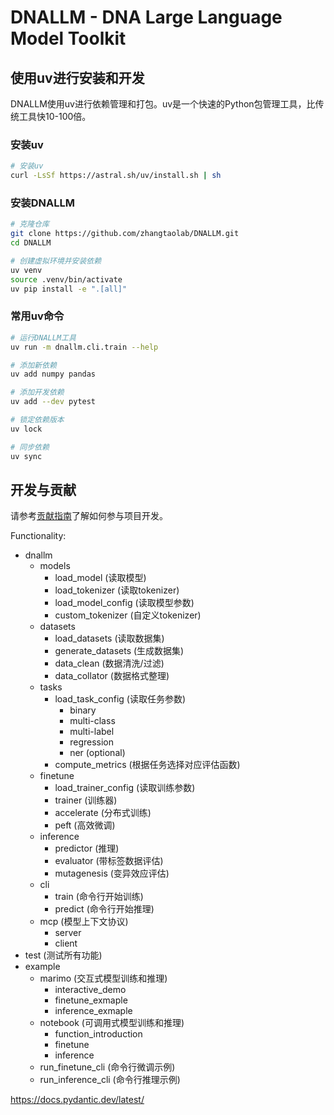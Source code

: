 # DNALLM - DNA Large Language Model Toolkit

## 使用uv进行安装和开发

DNALLM使用uv进行依赖管理和打包。uv是一个快速的Python包管理工具，比传统工具快10-100倍。

### 安装uv

```bash
# 安装uv
curl -LsSf https://astral.sh/uv/install.sh | sh
```

### 安装DNALLM

```bash
# 克隆仓库
git clone https://github.com/zhangtaolab/DNALLM.git
cd DNALLM

# 创建虚拟环境并安装依赖
uv venv
source .venv/bin/activate
uv pip install -e ".[all]"
```

### 常用uv命令

```bash
# 运行DNALLM工具
uv run -m dnallm.cli.train --help

# 添加新依赖
uv add numpy pandas

# 添加开发依赖
uv add --dev pytest

# 锁定依赖版本
uv lock

# 同步依赖
uv sync
```

## 开发与贡献

请参考[贡献指南](CONTRIBUTING.md)了解如何参与项目开发。

Functionality:
- dnallm
  - models
    * load_model (读取模型)
    * load_tokenizer (读取tokenizer)
    * load_model_config (读取模型参数)
    * custom_tokenizer (自定义tokenizer)
  - datasets
    * load_datasets (读取数据集)
    * generate_datasets (生成数据集)
    * data_clean (数据清洗/过滤)
    * data_collator (数据格式整理)
  - tasks
    * load_task_config (读取任务参数)
      * binary
      * multi-class
      * multi-label
      * regression
      * ner (optional)
    * compute_metrics (根据任务选择对应评估函数)
  - finetune
    * load_trainer_config (读取训练参数)
    * trainer (训练器)
    * accelerate (分布式训练)
    * peft (高效微调)
  - inference
    * predictor (推理)
    * evaluator (带标签数据评估)
    * mutagenesis (变异效应评估)
  - cli
    * train (命令行开始训练)
    * predict (命令行开始推理)
  - mcp (模型上下文协议)
    * server
    * client
- test (测试所有功能)
- example
  - marimo (交互式模型训练和推理)
    - interactive_demo
    - finetune_exmaple
    - inference_exmaple
  - notebook (可调用式模型训练和推理)
    - function_introduction
    - finetune
    - inference
  - run_finetune_cli (命令行微调示例)
  - run_inference_cli (命令行推理示例)

https://docs.pydantic.dev/latest/

